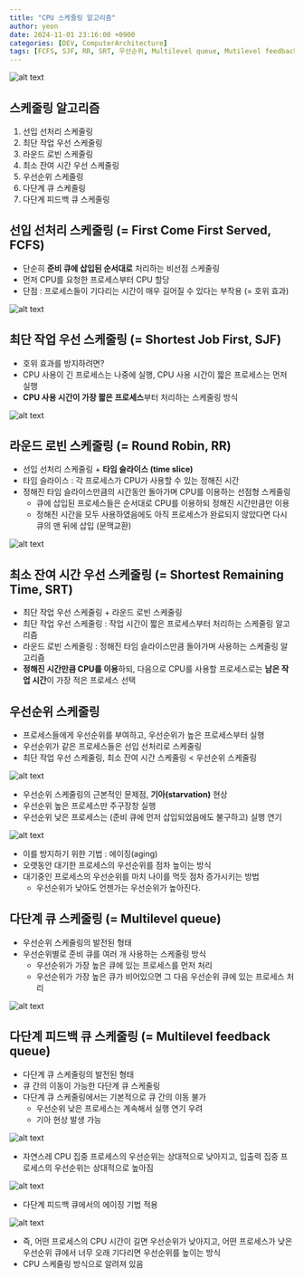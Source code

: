 ```yaml
---
title: "CPU 스케줄링 알고리즘"
author: yeon
date: 2024-11-01 23:16:00 +0900
categories: [DEV, ComputerArchitecture]
tags: [FCFS, SJF, RR, SRT, 우선순위, Multilevel queue, Mutilevel feedback queue, 기아, 에이징, 타임 슬라이스]
---
```


![alt text](/assets/img/운영체제/CPU스케줄링알고리즘/image.png)

## 스케줄링 알고리즘

1. 선입 선처리 스케줄링
2. 최단 작업 우선 스케줄링
3. 라운드 로빈 스케줄링
4. 최소 잔여 시간 우선 스케줄링
5. 우선순위 스케줄링
6. 다단계 큐 스케줄링
7. 다단계 피드백 큐 스케줄링

## 선입 선처리 스케줄링 (= First Come First Served, FCFS)

- 단순히 **준비 큐에 삽입된 순서대로** 처리하는 비선점 스케줄링
- 먼저 CPU를 요청한 프로세스부터 CPU 할당
- 단점 : 프로세스들이 기다리는 시간이 매우 길어질 수 있다는 부작용 (= 호위 효과)

![alt text](/assets/img/운영체제/CPU스케줄링알고리즘/image-1.png)

## 최단 작업 우선 스케줄링 (= Shortest Job First, SJF)

- 호위 효과를 방지하려면?
- CPU 사용이 긴 프로세스는 나중에 실행, CPU 사용 시간이 짧은 프로세스는 먼저 실행
- **CPU 사용 시간이 가장 짧은 프로세스**부터 처리하는 스케줄링 방식

![alt text](/assets/img/운영체제/CPU스케줄링알고리즘/image-2.png)

## 라운드 로빈 스케줄링 (= Round Robin, RR)

- 선입 선처리 스케줄링 + **타임 슬라이스 (time slice)**
- 타임 슬라이스 : 각 프로세스가 CPU가 사용할 수 있는 정해진 시간
- 정해진 타임 슬라이스만큼의 시간동안 돌아가며 CPU를 이용하는 선점형 스케줄링
    - 큐에 삽입된 프로세스들은 순서대로 CPU를 이용하되 정해진 시간만큼만 이용
    - 정해진 시간을 모두 사용하였음에도 아직 프로세스가 완료되지 않았다면 다시 큐의 맨 뒤에 삽입 (문맥교환)

![alt text](/assets/img/운영체제/CPU스케줄링알고리즘/image-3.png)

## 최소 잔여 시간 우선 스케줄링 (= Shortest Remaining Time, SRT)

- 최단 작업 우선 스케줄링 + 라운드 로빈 스케줄링
- 최단 작업 우선 스케줄링 : 작업 시간이 짧은 프로세스부터 처리하는 스케줄링 알고리즘
- 라운드 로빈 스케줄링 : 정해진 타임 슬라이스만큼 돌아가며 사용하는 스케줄링 알고리즘
- **정해진 시간만큼 CPU를 이용**하되, 다음으로 CPU를 사용할 프로세스로는 **남은 작업 시간**이 가장 적은 프로세스 선택

## 우선순위 스케줄링

- 프로세스들에게 우선순위를 부여하고, 우선순위가 높은 프로세스부터 실행
- 우선순위가 같은 프로세스들은 선입 선처리로 스케줄링
- 최단 작업 우선 스케줄링, 최소 잔여 시간 스케줄링 < 우선순위 스케줄링

![alt text](/assets/img/운영체제/CPU스케줄링알고리즘/image-4.png)

- 우선순위 스케줄링의 근본적인 문제점, **기아(starvation)** 현상
- 우선순위 높은 프로세스만 주구장창 실행
- 우선순위 낮은 프로세스는 (준비 큐에 먼저 삽입되었음에도 불구하고) 실행 연기

![alt text](/assets/img/운영체제/CPU스케줄링알고리즘/image-5.png)

- 이를 방지하기 위한 기법 : 에이징(aging)
- 오랫동안 대기한 프로세스의 우선순위를 점차 높이는 방식
- 대기중인 프로세스의 우선순위를 마치 나이를 먹듯 점차 증가시키는 방법
    - 우선순위가 낮아도 언젠가는 우선순위가 높아진다.

## 다단계 큐 스케줄링 (= Multilevel queue)

- 우선순위 스케줄링의 발전된 형태
- 우선순위별로 준비 큐를 여러 개 사용하는 스케줄링 방식
    - 우선순위가 가장 높은 큐에 있는 프로세스를 먼저 처리
    - 우선순위가 가장 높은 큐가 비어있으면 그 다음 우선순위 큐에 있는 프로세스 처리

![alt text](/assets/img/운영체제/CPU스케줄링알고리즘/image-6.png)

## 다단계 피드백 큐 스케줄링 (= Multilevel feedback queue)

- 다단계 큐 스케줄링의 발전된 형태
- 큐 간의 이동이 가능한 다단계 큐 스케줄링
- 다단계 큐 스케줄링에서는 기본적으로 큐 간의 이동 불가
    - 우선순위 낮은 프로세스는 계속해서 실행 연기 우려
    - 기아 현상 발생 가능

![alt text](/assets/img/운영체제/CPU스케줄링알고리즘/image-7.png)

- 자연스레 CPU 집중 프로세스의 우선순위는 상대적으로 낮아지고, 입출력 집중 프로세스의 우선순위는 상대적으로 높아짐

![alt text](/assets/img/운영체제/CPU스케줄링알고리즘/image-8.png)

- 다단계 피드백 큐에서의 에이징 기법 적용

![alt text](/assets/img/운영체제/CPU스케줄링알고리즘/image-9.png)

- 즉, 어떤 프로세스의 CPU 시간이 길면 우선순위가 낮아지고, 어떤 프로세스가 낮은 우선순위 큐에서 너무 오래 기다리면 우선순위를 높이는 방식
- CPU 스케줄링 방식으로 알려져 있음